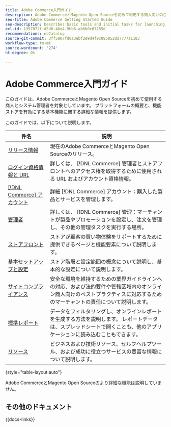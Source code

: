 ```yaml
---
title: Adobe Commerce入門ガイド
description: Adobe CommerceとMagento Open Sourceを初めて利用する商人向けの包括的な情報。
seo-title: Adobe Commerce Getting Started Guide
seo-description: Describes basic tools and initial tasks for launching an Adobe Commerce or Magento Open Source store.
exl-id: 1397872f-d5d0-46e4-9bb6-ab6b0c07255d
recommendations: noCatalog
source-git-commit: 3ff5807fd0a3ebf2e9d4f9c085852dd7777a1103
workflow-type: tm+mt
source-wordcount: '274'
ht-degree: 0%

---
```


# Adobe Commerce入門ガイド

このガイドは、Adobe CommerceとMagento Open Sourceを初めて使用する商人とシステム管理者を対象としています。 プラットフォームの概要と、機能ストアを有効にする基本機能に関する詳細な情報を提供します。

このガイドでは、以下について説明します。

| 件名 | 説明 |
| ------- | ----------- |
| [リリース情報](about-this-release.md) | 現在のAdobe CommerceとMagento Open Sourceのリリース。 |
| [ログイン資格情報と URL](login-urls.md) | 詳しくは、 [!DNL Commerce] 管理者とストアフロントへのアクセス権を取得するために使用される URL およびアカウント資格情報。 |
| [[!DNL Commerce] アカウント](commerce-account-create.md) | 詳細 [!DNL Commerce] アカウント：購入した製品とサービスを管理します。 |
| [管理者](admin.md) | 詳しくは、 [!DNL Commerce] 管理：マーチャントが製品やプロモーションを設定し、注文を管理し、その他の管理タスクを実行する場所。 |
| [ストアフロント](storefront.md) | ストアが顧客の買い物体験をサポートするために提供できるページと機能要素について説明します。 |
| [基本セットアップと設定](websites-stores-views.md) | ストア階層と設定範囲の概念について説明し、基本的な設定について説明します。 |
| [サイトコンプライアンス](privacy-policy.md) | 安全な環境を維持するための業界ガイドラインへの対応、および法的要件や管轄区域内のオンライン商人向けのベストプラクティスに対応するためのマーチャントの責任について説明します。 |
| [標準レポート](reports-menu.md) | データをフィルタリングし、オンラインレポートを生成する方法を説明します。 レポートデータは、スプレッドシートで開くことも、他のアプリケーションに読み込むこともできます。 |
| [リソース](resources.md) | ビジネスおよび技術リソース、セルフヘルプツール、および成功に役立つサービスの豊富な情報について説明します。 |

{style="table-layout:auto"}

Adobe CommerceとMagento Open Sourceのより詳細な機能は説明していません。

## その他のドキュメント

{{docs-links}}
